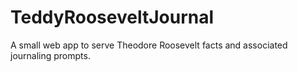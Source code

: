 # TeddyRooseveltJournal
A small web app to serve Theodore Roosevelt facts and associated journaling prompts.
